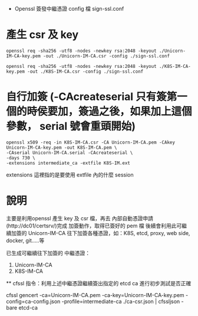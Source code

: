* Openssl 簽發中繼憑證 config 檔
  sign-ssl.conf

# 產生 csr 及 key
```
openssl req -sha256 -utf8 -nodes -newkey rsa:2048 -keyout ./Unicorn-IM-CA-key.pem -out ./Unicorn-IM-CA.csr -config ./sign-ssl.conf

openssl req -sha256 -utf8 -nodes -newkey rsa:2048 -keyout ./K8S-IM-CA-key.pem -out ./K8S-IM-CA.csr -config ./sign-ssl.conf
```

# 自行加簽 (-CAcreateserial 只有簽第一個的時侯要加，簽過之後，如果加上這個參數， serial 號會重頭開始)
```
openssl x509 -req -in K8S-IM-CA.csr -CA Unicorn-IM-CA.pem -CAkey Unicorn-IM-CA-key.pem -out K8S-IM-CA.pem \
-CAserial Unicorn-IM-CA.serial -CAcreateserial \
-days 730 \
-extensions intermediate_ca -extfile K8S-IM.ext
```
extensions 這裡指的是要使用 extfile 內的什麼 session


# 說明
主要是利用openssl 產生 key 及 csr 檔，再去 內部自動憑證申請(http://dc01/certsrv/)完成 加簽動作，取得已簽好的 pem 檔
後續會利用此可繼續加簽的 Unicorn-IM-CA 往下加簽各種憑證，如：K8S, etcd, proxy, web side, docker, git.....等

已生成可繼續往下加簽的 中繼憑證：
1. Unicorn-IM-CA
2. K8S-IM-CA


** cfssl 指令：利用上述中繼憑證繼續簽出指定的 etcd ca 進行初步測試是否正確

cfssl gencert -ca=Unicorn-IM-CA.pem -ca-key=Unicorn-IM-CA-key.pem -config=ca-config.json -profile=intermediate-ca ./ca-csr.json | cfssljson -bare etcd-ca

